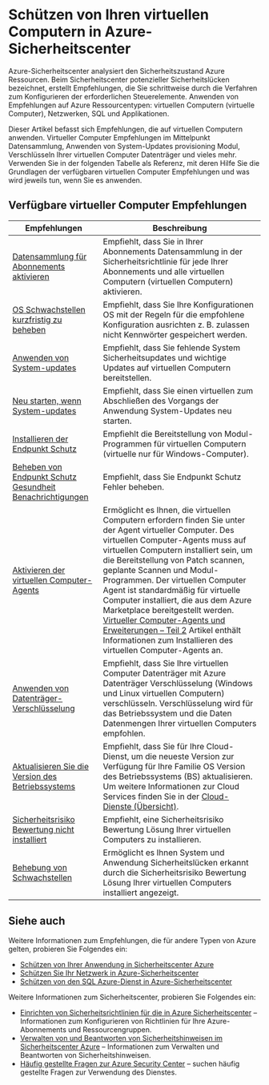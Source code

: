 <properties
   pageTitle="Schützen von Ihren virtuellen Computern im Sicherheitscenter Azure | Microsoft Azure"
   description="Dieses Dokument Adressen Empfehlungen im Sicherheitscenter Azure, mit denen Sie Ihre virtuellen Computer schützen und Übereinstimmung mit Sicherheitsrichtlinien bleiben."
   services="security-center"
   documentationCenter="na"
   authors="TerryLanfear"
   manager="MBaldwin"
   editor=""/>

<tags
   ms.service="security-center"
   ms.devlang="na"
   ms.topic="article"
   ms.tgt_pltfrm="na"
   ms.workload="na"
   ms.date="09/25/2016"
   ms.author="terrylan"/>

# <a name="protecting-your-virtual-machines-in-azure-security-center"></a>Schützen von Ihren virtuellen Computern in Azure-Sicherheitscenter

Azure-Sicherheitscenter analysiert den Sicherheitszustand Azure Ressourcen. Beim Sicherheitscenter potenzieller Sicherheitslücken bezeichnet, erstellt Empfehlungen, die Sie schrittweise durch die Verfahren zum Konfigurieren der erforderlichen Steuerelemente.  Anwenden von Empfehlungen auf Azure Ressourcentypen: virtuellen Computern (virtuelle Computer), Netzwerken, SQL und Applikationen.

Dieser Artikel befasst sich Empfehlungen, die auf virtuellen Computern anwenden.  Virtueller Computer Empfehlungen im Mittelpunkt Datensammlung, Anwenden von System-Updates provisioning Modul, Verschlüsseln Ihrer virtuellen Computer Datenträger und vieles mehr.  Verwenden Sie in der folgenden Tabelle als Referenz, mit deren Hilfe Sie die Grundlagen der verfügbaren virtuellen Computer Empfehlungen und was wird jeweils tun, wenn Sie es anwenden.

## <a name="available-vm-recommendations"></a>Verfügbare virtueller Computer Empfehlungen

|Empfehlungen|Beschreibung|
|-----|-----|
|[Datensammlung für Abonnements aktivieren](security-center-enable-data-collection.md)|Empfiehlt, dass Sie in Ihrer Abonnements Datensammlung in der Sicherheitsrichtlinie für jede Ihrer Abonnements und alle virtuellen Computern (virtuellen Computern) aktivieren.|
|[OS Schwachstellen kurzfristig zu beheben](security-center-remediate-os-vulnerabilities.md)|Empfiehlt, dass Sie Ihre Konfigurationen OS mit der Regeln für die empfohlene Konfiguration ausrichten z. B. zulassen nicht Kennwörter gespeichert werden.|
|[Anwenden von System-updates](security-center-apply-system-updates.md)|Empfiehlt, dass Sie fehlende System Sicherheitsupdates und wichtige Updates auf virtuellen Computern bereitstellen.|
|[Neu starten, wenn System-updates](security-center-apply-system-updates.md#reboot-after-system-updates)|Empfiehlt, dass Sie einen virtuellen zum Abschließen des Vorgangs der Anwendung System-Updates neu starten.|
|[Installieren der Endpunkt Schutz](security-center-install-endpoint-protection.md)|Empfiehlt die Bereitstellung von Modul-Programmen für virtuellen Computern (virtuelle nur für Windows-Computer).|
|[Beheben von Endpunkt Schutz Gesundheit Benachrichtigungen](security-center-resolve-endpoint-protection-health-alerts.md)|Empfiehlt, dass Sie Endpunkt Schutz Fehler beheben.|
|[Aktivieren der virtuellen Computer-Agents](security-center-enable-vm-agent.md)|Ermöglicht es Ihnen, die virtuellen Computern erfordern finden Sie unter der Agent virtueller Computer. Des virtuellen Computer-Agents muss auf virtuellen Computern installiert sein, um die Bereitstellung von Patch scannen, geplante Scannen und Modul-Programmen. Der virtuellen Computer Agent ist standardmäßig für virtuelle Computer installiert, die aus dem Azure Marketplace bereitgestellt werden. [Virtueller Computer-Agents und Erweiterungen – Teil 2](http://azure.microsoft.com/blog/2014/04/15/vm-agent-and-extensions-part-2/) Artikel enthält Informationen zum Installieren des virtuellen Computer-Agents an.|
| [Anwenden von Datenträger-Verschlüsselung](security-center-apply-disk-encryption.md) |Empfiehlt, dass Sie Ihre virtuellen Computer Datenträger mit Azure Datenträger Verschlüsselung (Windows und Linux virtuellen Computern) verschlüsseln. Verschlüsselung wird für das Betriebssystem und die Daten Datenmengen Ihrer virtuellen Computers empfohlen.|
| [Aktualisieren Sie die Version des Betriebssystems](security-center-update-os-version.md) | Empfiehlt, dass Sie für Ihre Cloud-Dienst, um die neueste Version zur Verfügung für Ihre Familie OS Version des Betriebssystems (BS) aktualisieren.  Um weitere Informationen zur Cloud Services finden Sie in der [Cloud-Dienste (Übersicht)](../cloud-services/cloud-services-choose-me.md). |
| [Sicherheitsrisiko Bewertung nicht installiert](security-center-vulnerability-assessment-recommendations.md) | Empfiehlt, eine Sicherheitsrisiko Bewertung Lösung Ihrer virtuellen Computers zu installieren. |
| [Behebung von Schwachstellen](security-center-vulnerability-assessment-recommendations.md#review-recommendation) | Ermöglicht es Ihnen System und Anwendung Sicherheitslücken erkannt durch die Sicherheitsrisiko Bewertung Lösung Ihrer virtuellen Computers installiert angezeigt. |

## <a name="see-also"></a>Siehe auch

Weitere Informationen zum Empfehlungen, die für andere Typen von Azure gelten, probieren Sie Folgendes ein:

- [Schützen von Ihrer Anwendung in Sicherheitscenter Azure](security-center-application-recommendations.md)
- [Schützen Sie Ihr Netzwerk in Azure-Sicherheitscenter](security-center-network-recommendations.md)
- [Schützen von den SQL Azure-Dienst in Azure-Sicherheitscenter](security-center-sql-service-recommendations.md)

Weitere Informationen zum Sicherheitscenter, probieren Sie Folgendes ein:

- [Einrichten von Sicherheitsrichtlinien für die in Azure Sicherheitscenter](security-center-policies.md) – Informationen zum Konfigurieren von Richtlinien für Ihre Azure-Abonnements und Ressourcengruppen.
- [Verwalten von und Beantworten von Sicherheitshinweisen im Sicherheitscenter Azure](security-center-managing-and-responding-alerts.md) – Informationen zum Verwalten und Beantworten von Sicherheitshinweisen.
- [Häufig gestellte Fragen zur Azure Security Center](security-center-faq.md) – suchen häufig gestellte Fragen zur Verwendung des Dienstes.
